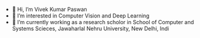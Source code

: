 - 👋 Hi, I’m Vivek Kumar Paswan
- 👀 I’m interested in Computer Vision and Deep Learning
- 🌱 I’m currently working as a research scholor in School of Computer and Systems Scieces, Jawaharlal Nehru University, New Delhi, Indi

<!---
vkpaswan/vkpaswan is a ✨ special ✨ repository because its `README.md` (this file) appears on your GitHub profile.
You can click the Preview link to take a look at your changes.
--->

